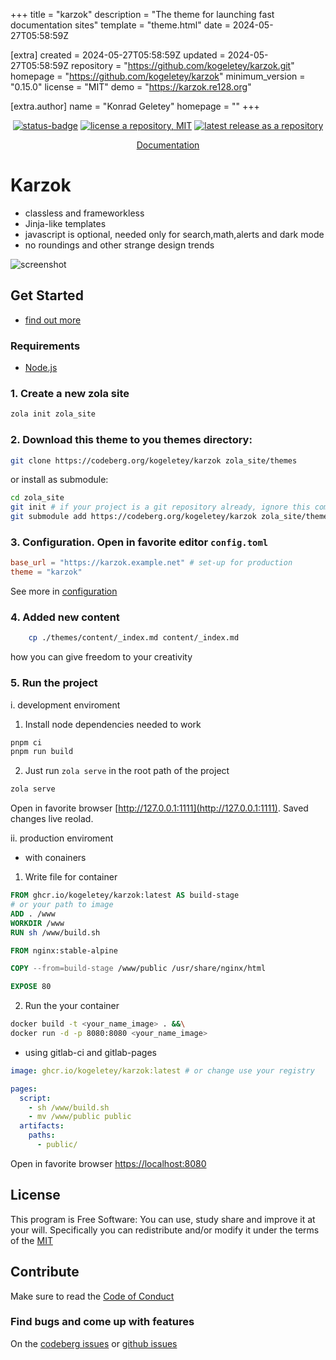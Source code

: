 
+++
title = "karzok"
description = "The theme for launching fast documentation sites"
template = "theme.html"
date = 2024-05-27T05:58:59Z

[extra]
created = 2024-05-27T05:58:59Z
updated = 2024-05-27T05:58:59Z
repository = "https://github.com/kogeletey/karzok.git"
homepage = "https://github.com/kogeletey/karzok"
minimum_version = "0.15.0"
license = "MIT"
demo = "https://karzok.re128.org"

[extra.author]
name = "Konrad Geletey"
homepage = ""
+++        

<p align="center">
  <a href="https://ci.codeberg.org/kogeletey/karzok" target="_blank"><img src="https://ci.codeberg.org/api/badges/kogeletey/karzok/status.svg" alt="status-badge" /></a>
  <a href="https://codeberg.org/kogeletey/karzok/blob/develop/LICENSE"><img src="https://flat.badgen.net/github/license/kogeletey/karzok" alt="license a repository, MIT" /></a>
  <a href="https://github.com/kogeletey/karzok/releases"><img src="https://flat.badgen.net/github/release/kogeletey/karzok" alt="latest release as a repository" /></a>
</p>
<p align="center">
    <a href="https://karzok.re128.org"> Documentation </a>
</p>

# Karzok

- classless and frameworkless
- Jinja-like templates
- javascript is optional, needed only for search,math,alerts and dark mode
- no roundings and other strange design trends

![screenshot](./screenshot.png)

## Get Started

- [find out more](https://karzok.re128.org/install/)

### Requirements

- [Node.js](https://nodejs.org/)

### 1. Create a new zola site

```sh
zola init zola_site
```

### 2. Download this theme to you themes directory:

```sh
git clone https://codeberg.org/kogeletey/karzok zola_site/themes
```

or install as submodule:

```sh
cd zola_site
git init # if your project is a git repository already, ignore this command
git submodule add https://codeberg.org/kogeletey/karzok zola_site/themes
```

### 3. Configuration. Open in favorite editor `config.toml`

```toml
base_url = "https://karzok.example.net" # set-up for production
theme = "karzok"
```

See more in [configuration](https://karzok.re128.org/configure/)

### 4. Added new content

```zsh
    cp ./themes/content/_index.md content/_index.md
```

how you can give freedom to your creativity

### 5. Run the project

i. development enviroment

1. Install node dependencies needed to work

```zsh
pnpm ci
pnpm run build
```

2. Just run `zola serve` in the root path of the project

```zsh
zola serve
```

Open in favorite browser [http://127.0.0.1:1111](http://127.0.0.1:1111). Saved
changes live reolad.

ii. production enviroment

- with conainers

1. Write file for container

```Dockerfile
FROM ghcr.io/kogeletey/karzok:latest AS build-stage
# or your path to image
ADD . /www
WORKDIR /www
RUN sh /www/build.sh 

FROM nginx:stable-alpine

COPY --from=build-stage /www/public /usr/share/nginx/html

EXPOSE 80
```

2.  Run the your container
```zsh
docker build -t <your_name_image> . &&\
docker run -d -p 8080:8080 <your_name_image> 
```
- using gitlab-ci and gitlab-pages

```yml
image: ghcr.io/kogeletey/karzok:latest # or change use your registry

pages: 
  script:
    - sh /www/build.sh   
    - mv /www/public public
  artifacts:
    paths:
      - public/
```

Open in favorite browser [https://localhost:8080](http://localhost:8080)

## License

This program is Free Software: You can use, study share and improve it at your
will. Specifically you can redistribute and/or modify it under the terms of the
[MIT](https://mit-license.org/)

## Contribute

Make sure to read the [Code of Conduct](https://karzok.re128.org/reference/code_of_conduct/)

### Find bugs and come up with features

On the [codeberg issues](https://codeberg.org/kogeletey/karzok/issues) or
[github issues](https://github.com/kogeletey/karzok/issues)

        